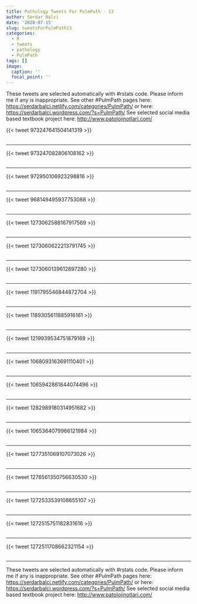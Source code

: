 ```yaml
---
title: Pathology Tweets For PulmPath - 13
author: Serdar Balci
date: '2020-07-15'
slug: tweetsForPulmPath13
categories:
  - R
  - tweets
  - pathology
  - PulmPath
tags: []
image:
  caption: ''
  focal_point: ''
---
```



These tweets are selected automatically with #rstats code. Please inform me if any is inappropriate.
See other #PulmPath pages here: https://serdarbalci.netlify.com/categories/PulmPath/  or here: https://serdarbalci.wordpress.com/?s=PulmPath/ 
See selected social media based textbook project here: http://www.patolojinotlari.com/

{{< tweet 973247641504141319 >}}
<br>
<br>
<hr>
{{< tweet 973247082806108162 >}}
<br>
<br>
<hr>
{{< tweet 972950106923298816 >}}
<br>
<br>
<hr>
{{< tweet 968149495937753088 >}}
<br>
<br>
<hr>
{{< tweet 1273062588167917569 >}}
<br>
<br>
<hr>
{{< tweet 1273060622213791745 >}}
<br>
<br>
<hr>
{{< tweet 1273060139612897280 >}}
<br>
<br>
<hr>
{{< tweet 1191795546844872704 >}}
<br>
<br>
<hr>
{{< tweet 1189305611885916161 >}}
<br>
<br>
<hr>
{{< tweet 1219939534751879169 >}}
<br>
<br>
<hr>
{{< tweet 1068093163691110401 >}}
<br>
<br>
<hr>
{{< tweet 1065942861844074496 >}}
<br>
<br>
<hr>
{{< tweet 1282989180314951682 >}}
<br>
<br>
<hr>
{{< tweet 1065364079966121984 >}}
<br>
<br>
<hr>
{{< tweet 1277351069107073026 >}}
<br>
<br>
<hr>
{{< tweet 1276561350756630530 >}}
<br>
<br>
<hr>
{{< tweet 1272533539108655107 >}}
<br>
<br>
<hr>
{{< tweet 1272515751182831616 >}}
<br>
<br>
<hr>
{{< tweet 1272511708662321154 >}}
<br>
<br>
<hr>


These tweets are selected automatically with #rstats code. Please inform me if any is inappropriate.
See other #PulmPath pages here: https://serdarbalci.netlify.com/categories/PulmPath/  or here: https://serdarbalci.wordpress.com/?s=PulmPath/ 
See selected social media based textbook project here: http://www.patolojinotlari.com/
